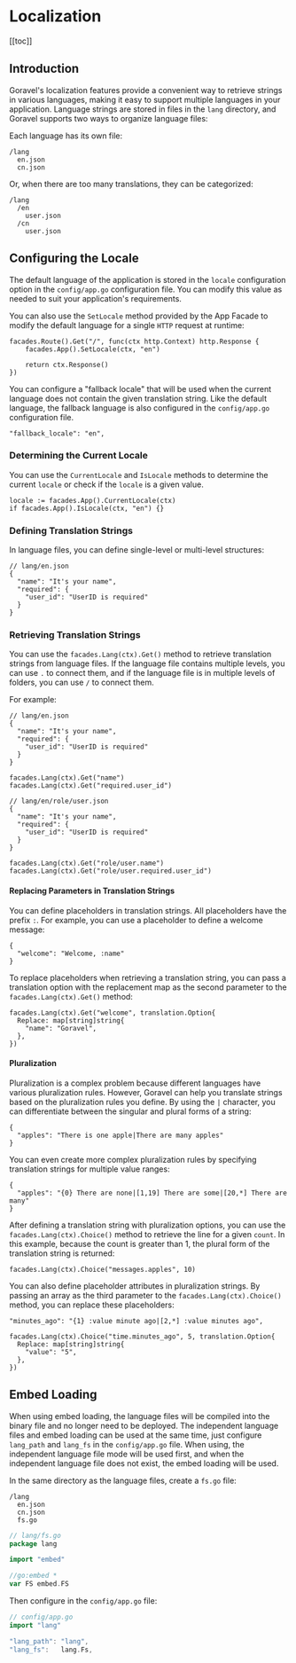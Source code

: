 # Localization

[[toc]]

## Introduction

Goravel's localization features provide a convenient way to retrieve strings in various languages, making it easy to
support multiple languages in your application. Language strings are stored in files in the `lang` directory, and
Goravel supports two ways to organize language files:

Each language has its own file:

```
/lang
  en.json
  cn.json
```

Or, when there are too many translations, they can be categorized:

```
/lang
  /en
    user.json
  /cn
    user.json
```

## Configuring the Locale

The default language of the application is stored in the `locale` configuration option in the `config/app.go`
configuration file. You can modify this value as needed to suit your application's requirements.

You can also use the `SetLocale` method provided by the App Facade to modify the default language for a single `HTTP`
request at runtime:

```
facades.Route().Get("/", func(ctx http.Context) http.Response {
    facades.App().SetLocale(ctx, "en")

    return ctx.Response()
})
```

You can configure a "fallback locale" that will be used when the current language does not contain the given translation
string. Like the default language, the fallback language is also configured in the `config/app.go` configuration file.

```
"fallback_locale": "en",
```

### Determining the Current Locale

You can use the `CurrentLocale` and `IsLocale` methods to determine the current `locale` or check if the `locale` is a
given value.

```
locale := facades.App().CurrentLocale(ctx)
if facades.App().IsLocale(ctx, "en") {}
```

### Defining Translation Strings

In language files, you can define single-level or multi-level structures:

```
// lang/en.json
{
  "name": "It's your name",
  "required": {
    "user_id": "UserID is required"
  }
}
```

### Retrieving Translation Strings

You can use the `facades.Lang(ctx).Get()` method to retrieve translation strings from language files. If the language
file contains multiple levels, you can use `.` to connect them, and if the language file is in multiple levels of
folders, you can use `/` to connect them.

For example:

```
// lang/en.json
{
  "name": "It's your name",
  "required": {
    "user_id": "UserID is required"
  }
}

facades.Lang(ctx).Get("name")
facades.Lang(ctx).Get("required.user_id")

// lang/en/role/user.json
{
  "name": "It's your name",
  "required": {
    "user_id": "UserID is required"
  }
}

facades.Lang(ctx).Get("role/user.name")
facades.Lang(ctx).Get("role/user.required.user_id")
```

#### Replacing Parameters in Translation Strings

You can define placeholders in translation strings. All placeholders have the prefix `:`. For example, you can use a
placeholder to define a welcome message:

```
{
  "welcome": "Welcome, :name"
}
```

To replace placeholders when retrieving a translation string, you can pass a translation option with the replacement map
as the second parameter to the `facades.Lang(ctx).Get()` method:

```
facades.Lang(ctx).Get("welcome", translation.Option{
  Replace: map[string]string{
    "name": "Goravel",
  },
})
```

#### Pluralization

Pluralization is a complex problem because different languages have various pluralization rules. However, Goravel can
help you translate strings based on the pluralization rules you define. By using the `|` character, you can
differentiate between the singular and plural forms of a string:

```
{
  "apples": "There is one apple|There are many apples"
}
```

You can even create more complex pluralization rules by specifying translation strings for multiple value ranges:

```
{
  "apples": "{0} There are none|[1,19] There are some|[20,*] There are many"
}
```

After defining a translation string with pluralization options, you can use the `facades.Lang(ctx).Choice()` method to
retrieve the line for a given `count`. In this example, because the count is greater than 1, the plural form of the
translation string is returned:

```
facades.Lang(ctx).Choice("messages.apples", 10)
```

You can also define placeholder attributes in pluralization strings. By passing an array as the third parameter to the
`facades.Lang(ctx).Choice()` method, you can replace these placeholders:

```
"minutes_ago": "{1} :value minute ago|[2,*] :value minutes ago",

facades.Lang(ctx).Choice("time.minutes_ago", 5, translation.Option{
  Replace: map[string]string{
    "value": "5",
  },
})
```

## Embed Loading

When using embed loading, the language files will be compiled into the binary file and no longer need to be deployed. The independent language files and embed loading can be used at the same time, just configure `lang_path` and `lang_fs` in the `config/app.go` file. When using, the independent language file mode will be used first, and when the independent language file does not exist, the embed loading will be used.

In the same directory as the language files, create a `fs.go` file:

```
/lang
  en.json
  cn.json
  fs.go
```

```go
// lang/fs.go
package lang

import "embed"

//go:embed *
var FS embed.FS
```

Then configure in the `config/app.go` file:

```go
// config/app.go
import "lang"

"lang_path": "lang",
"lang_fs":   lang.Fs,
```
